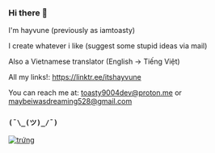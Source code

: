 ### Hi there 👋

I'm hayvune (previously as iamtoasty)

I create whatever i like (suggest some stupid ideas via mail)

Also a Vietnamese translator (English -> Tiếng Việt)

All my links!: https://linktr.ee/itshayvune

You can reach me at: toasty9004dev@proton.me or maybeiwasdreaming528@gmail.com 

### `(¯\_(ツ)_/¯)`

[![trứng](https://readme-typing-svg.demolab.com?font=raleway&pause=1000&color=C015F7&width=435&lines=nh%C3%ACn+g%C3%AC%2C+c%C3%B3+con+ng%E1%BB%B1a+%E1%BB%9F+%C4%91%C3%A2y+%F0%9F%90%8E)](https://github.com/itshayvune)
